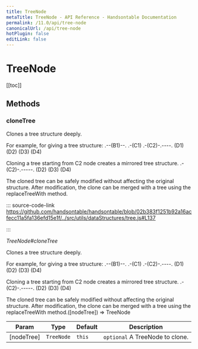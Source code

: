 ```yaml
---
title: TreeNode
metaTitle: TreeNode - API Reference - Handsontable Documentation
permalink: /11.0/api/tree-node
canonicalUrl: /api/tree-node
hotPlugin: false
editLink: false
---
```


# TreeNode

[[toc]]
## Methods

### cloneTree

Clones a tree structure deeply.

For example, for giving a tree structure:
     .--(B1)--.
  .-(C1)   .-(C2)-.----.
 (D1)     (D2)   (D3) (D4)

Cloning a tree starting from C2 node creates a mirrored tree structure.
    .-(C2)-.-----.
   (D2)   (D3) (D4)

The cloned tree can be safely modified without affecting the original structure.
After modification, the clone can be merged with a tree using the replaceTreeWith method.
  
::: source-code-link https://github.com/handsontable/handsontable/blob/02b383f1251b92a16acfecc11a5fa136efd15e1f/../src/utils/dataStructures/tree.js#L137

:::

_TreeNode#cloneTree_

Clones a tree structure deeply.

For example, for giving a tree structure:
     .--(B1)--.
  .-(C1)   .-(C2)-.----.
 (D1)     (D2)   (D3) (D4)

Cloning a tree starting from C2 node creates a mirrored tree structure.
    .-(C2)-.-----.
   (D2)   (D3) (D4)

The cloned tree can be safely modified without affecting the original structure.
After modification, the clone can be merged with a tree using the replaceTreeWith method.([nodeTree]) ⇒ TreeNode


| Param | Type | Default | Description |
| --- | --- | --- | --- |
| [nodeTree] | `TreeNode` | <code>this</code> | `optional` A TreeNode to clone. |


